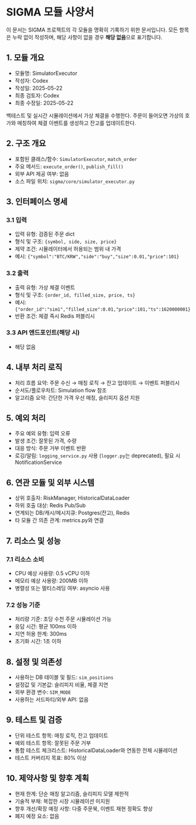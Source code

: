 # SIGMA 모듈 사양서

이 문서는 SIGMA 프로젝트의 각 모듈을 명확히 기록하기 위한 문서입니다. 모든 항목은 누락 없이 작성하며, 해당 사항이 없을 경우 **해당 없음**으로 표기합니다.

## 1. 모듈 개요
* 모듈명: SimulatorExecutor
* 작성자: Codex
* 작성일: 2025-05-22
* 최종 검토자: Codex
* 최종 수정일: 2025-05-22

백테스트 및 실시간 시뮬레이션에서 가상 체결을 수행한다. 주문이 들어오면 가상의 호가와 매칭하여 체결 이벤트를 생성하고 잔고를 업데이트한다.

## 2. 구조 개요
* 포함된 클래스/함수: `SimulatorExecutor`, `match_order`
* 주요 메서드: `execute_order()`, `publish_fill()`
* 외부 API 제공 여부: 없음
* 소스 파일 위치: `sigma/core/simulator_executor.py`

## 3. 인터페이스 명세
### 3.1 입력
* 입력 유형: 검증된 주문 dict
* 형식 및 구조: `{symbol, side, size, price}`
* 제약 조건: 시뮬레이터에서 허용되는 범위 내 가격
* 예시: `{"symbol":"BTC/KRW","side":"buy","size":0.01,"price":101}`

### 3.2 출력
* 출력 유형: 가상 체결 이벤트
* 형식 및 구조: `{order_id, filled_size, price, ts}`
* 예시: `{"order_id":"sim1","filled_size":0.01,"price":101,"ts":1620000001}`
* 반환 조건: 체결 즉시 Redis 퍼블리시

### 3.3 API 엔드포인트(해당 시)
* 해당 없음

## 4. 내부 처리 로직
* 처리 흐름 요약: 주문 수신 → 매칭 로직 → 잔고 업데이트 → 이벤트 퍼블리시
* 순서도/플로우차트: Simulation flow 참조
* 알고리즘 요약: 간단한 가격 우선 매칭, 슬리피지 옵션 지원

## 5. 예외 처리
* 주요 예외 유형: 입력 오류
* 발생 조건: 잘못된 가격, 수량
* 대응 방식: 주문 거부 이벤트 반환
* 로깅/알림: `logging_service.py` 사용 (`logger.py`는 deprecated), 필요 시 NotificationService

## 6. 연관 모듈 및 외부 시스템
* 상위 호출자: RiskManager, HistoricalDataLoader
* 하위 호출 대상: Redis Pub/Sub
* 연계되는 DB/캐시/메시지큐: Postgres(잔고), Redis
* 타 모듈 간 의존 관계: metrics.py와 연결

## 7. 리소스 및 성능
### 7.1 리소스 소비
* CPU 예상 사용량: 0.5 vCPU 이하
* 메모리 예상 사용량: 200MB 이하
* 병렬성 또는 멀티스레딩 여부: asyncio 사용

### 7.2 성능 기준
* 처리량 기준: 초당 수천 주문 시뮬레이션 가능
* 응답 시간: 평균 100ms 이하
* 지연 허용 한계: 300ms
* 초기화 시간: 1초 이하

## 8. 설정 및 의존성
* 사용하는 DB 테이블 및 필드: `sim_positions`
* 설정값 및 기본값: 슬리피지 비율, 체결 지연
* 외부 환경 변수: `SIM_MODE`
* 사용하는 서드파티/외부 API: 없음

## 9. 테스트 및 검증
* 단위 테스트 항목: 매칭 로직, 잔고 업데이트
* 예외 테스트 항목: 잘못된 주문 거부
* 통합 테스트 체크리스트: HistoricalDataLoader와 연동한 전체 시뮬레이션
* 테스트 커버리지 목표: 80% 이상

## 10. 제약사항 및 향후 계획
* 현재 한계: 단순 매칭 알고리즘, 슬리피지 모델 제한적
* 기술적 부채: 복잡한 시장 시뮬레이션 미지원
* 향후 개선/확장 예정 사항: 다중 주문북, 이벤트 재현 정확도 향상
* 폐지 예정 요소: 없음
